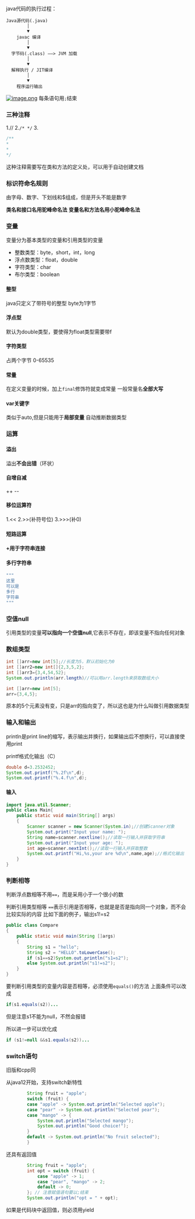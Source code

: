 java代码的执行过程：
```
Java源代码(.java)
        │
        ▼
    javac 编译
        │
        ▼
  字节码(.class) ——> JVM 加载
        │
        ▼
  解释执行 / JIT编译
        │
        ▼
    程序运行输出
```
[![image.png](https://pic1.imgdb.cn/item/68cf775bc5157e1a882107ad.png)](https://pic1.imgdb.cn/item/68cf775bc5157e1a882107ad.png)
每条语句用`;`结束

### 三种注释
1.//
2.`/* */`
3.
```java
/**
*
*
*/
```
这种注释需要写在类和方法的定义处，可以用于自动创建文档

### 标识符命名规则
由字母、数字、下划线和$组成，但是开头不能是数字

**类名和接口名用驼峰命名法**
**变量名和方法名用小驼峰命名法**
### 变量
变量分为基本类型的变量和引用类型的变量

- 整数类型：byte，short，int，long
- 浮点数类型：float，double
- 字符类型：char
- 布尔类型：boolean

#### 整型
java只定义了带符号的整型
byte为1字节

#### 浮点型
默认为double类型，要使得为float类型需要带f

#### 字符类型
占两个字节 0-65535

#### 常量
在定义变量的时候，加上`final`修饰符就变成常量
一般常量名**全部大写**

#### var关键字
类似于auto,但是只能用于**局部变量**
自动推断数据类型

### 运算
#### 溢出
溢出**不会出错**（环状）

#### 自增自减
++ --

#### 移位运算符
1.<<
2.>>(补符号位)
3.>>>(补0)

#### 短路运算

#### +用于字符串连接

#### 多行字符串
```java
"""
这里
可以是
多行
字符串
"""
```

### 空值null
引用类型的变量**可以指向一个空值null**,它表示不存在，即该变量不指向任何对象


### 数组类型
```java
int []arr=new int[5];//长度为5，默认初始化为0
int []arr2=new int[]{2,3,5,2};
int []arr3={3,4,54,52};
System.out.println(arr.length)//可以用arr.length来获取数组大小
```

```java
int []arr=new int[5];
arr={3,4,5};
```
原本的5个元素没有变，只是arr的指向变了，所以这也是为什么叫做引用数据类型


### 输入和输出
println是print line的缩写，表示输出并换行，如果输出后不想换行，可以直接使用print

printf格式化输出（C）
```java
double d=3.2532452;
System.out.printf("%.2f\n",d);
System.out.printf("%.4.f\n",d);
```

#### 输入
```java
import java.util.Scanner;
public class Main{
	public static void main(String[] args)
	{
		Scanner scanner = new Scanner(System.in);//创建Scanner对象
		System.out.print("Input your name: ");
		String name=scanner.nextline();//读取一行输入并获取字符串
		System.out.print("Input your age: ");
		int age=scanner.nextInt();//读取一行输入并获取整数
		System.out.printf("Hi,%s,your are %d\n",name,age);//格式化输出
	}
}
```

### 判断相等
判断浮点数相等不用`==`，而是采用小于一个很小的数

判断引用类型相等
`==`表示引用是否相等，也就是是否是指向同一个对象，而不会比较实际的内容
比如下面的例子，输出s1!=s2
```java
public class Compare  
{  
    public static void main(String []args)  
    {  
        String s1 = "hello";  
        String s2 = "HELLO".toLowerCase();  
        if (s1==s2)System.out.println("s1=s2");  
        else System.out.println("s1!=s2");  
    }  
}
```

要判断引用类型的变量内容是否相等，必须使用`equals()`的方法
上面条件可以改成
```java
if(s1.equals(s2))...
```
但是注意s1不能为null，不然会报错

所以进一步可以优化成
```java
if (s1!=null &&s1.equals(s2))...
```

### switch语句
旧版和cpp同

从java12开始，支持switch新特性
```java
        String fruit = "apple";
        switch (fruit) {
        case "apple" -> System.out.println("Selected apple");
        case "pear" -> System.out.println("Selected pear");
        case "mango" -> {
            System.out.println("Selected mango");
            System.out.println("Good choice!");
        }
        default -> System.out.println("No fruit selected");
        }
```
 还具有返回值
```java
        String fruit = "apple";
        int opt = switch (fruit) {
            case "apple" -> 1;
            case "pear", "mango" -> 2;
            default -> 0;
        }; // 注意赋值语句要以;结束
        System.out.println("opt = " + opt);
```
如果是代码块中返回值，则必须用yield